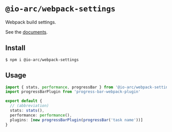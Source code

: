 # `@io-arc/webpack-settings`

Webpack build settings.

See the [documents](https://io-arc.tech/plugins/module-webpack-settings.html).

## Install

```shell
$ npm i @io-arc/webpack-settings
```

## Usage

```typescript
import { stats, performance, progressBar } from '@io-arc/webpack-settings'
import progressBarPlugin from 'progress-bar-webpack-plugin'

export default {
  // (abbreviation)
  stats: stats(),
  performance: performance(),
  plugins: [new progressBarPlugin(progressBar('task name'))]
}
```
